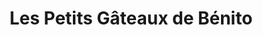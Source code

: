 ---
title: "Les Petits Gâteaux de Bénito"
url: /bompas/les-petits-gateaux-de-benito/
shop: pâtisserie
---